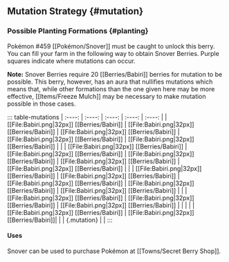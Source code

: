 ## Mutation Strategy {#mutation}

### Possible Planting Formations {#planting}

Pokémon #459 [[Pokémon/Snover]] must be caught to unlock this berry. You can fill your farm in the following way to obtain Snover Berries. Purple squares indicate where mutations can occur.

**Note:** Snover Berries require 20 [[Berries/Babiri]] berries for mutation to be possible. This berry, however, has an aura that nullifies mutations which means that, while other formations than the one given here may be more effective, [[Items/Freeze Mulch]] may be necessary to make mutation possible in those cases.

::: table-mutations
| :----: | :----: | :----: | :----: | :----: |
| [[File:Babiri.png\|32px]] [[Berries/Babiri]] | [[File:Babiri.png\|32px]] [[Berries/Babiri]] | [[File:Babiri.png\|32px]] [[Berries/Babiri]] | [[File:Babiri.png\|32px]] [[Berries/Babiri]] | [[File:Babiri.png\|32px]] [[Berries/Babiri]] | |
| [[File:Babiri.png\|32px]] [[Berries/Babiri]] | [[File:Babiri.png\|32px]] [[Berries/Babiri]] | [[File:Babiri.png\|32px]] [[Berries/Babiri]] | [[File:Babiri.png\|32px]] [[Berries/Babiri]] | [[File:Babiri.png\|32px]] [[Berries/Babiri]] | |
| [[File:Babiri.png\|32px]] [[Berries/Babiri]] | [[File:Babiri.png\|32px]] [[Berries/Babiri]] | [[File:Babiri.png\|32px]] [[Berries/Babiri]] | [[File:Babiri.png\|32px]] [[Berries/Babiri]] | [[File:Babiri.png\|32px]] [[Berries/Babiri]] | |
| [[File:Babiri.png\|32px]] [[Berries/Babiri]] | [[File:Babiri.png\|32px]] [[Berries/Babiri]] | [[File:Babiri.png\|32px]] [[Berries/Babiri]] | | | |
| [[File:Babiri.png\|32px]] [[Berries/Babiri]] | [[File:Babiri.png\|32px]] [[Berries/Babiri]]| | | {.mutation} | |
:::

#### Uses
Snover can be used to purchase Pokémon at [[Towns/Secret Berry Shop]].